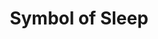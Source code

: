 ---
title: "Symbol of Sleep"

spell:
  schools:
    - name:        "Enchantment"
      subschools:  ["Compulsion"]
      descriptors: ["Mind-Affecting"]
  classes:
    - name:  "Cleric"
      abbr:  "Clr"
      level: 5
    - name:  "Sorcerer/Wizard"
      abbr:  "Sor/Wiz"
      level: 5
  savingThrow:        "Will negates"
  materialComponents: ["Mercury and phosphorus, plus powdered diamond and opal with a total value of at least 1,000 gp."]
  description:        |
    This spell functions like symbol of death, except that all creatures of 10 HD or less within 60 feet of the symbol of sleep instead fall into a catatonic slumber for {% die_roll 3 6 0 %}x10 minutes. Unlike with the sleep spell, sleeping creatures cannot be awakened by nonmagical means before this time expires.

    Unlike symbol of death, symbol of sleep has no hit point limit; once triggered, a symbol of sleep simply remains active for 10 minutes per caster level.

    **Note:** Magic traps such as symbol of sleep are hard to detect and disable. A rogue (only) can use the Search skill to find a symbol of sleep and Disable Device to thwart it. The DC in each case is 25 + spell level, or 30 for symbol of sleep.
---